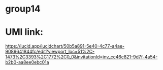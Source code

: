 # group14
# UMl link:
https://lucid.app/lucidchart/50b5a891-5e40-4c77-a4ae-9089641844fc/edit?viewport_loc=51%2C-1473%2C3393%2C1772%2C0_0&invitationId=inv_cc46c821-9d7f-4a54-b2b0-aa8ee0ebc01a
